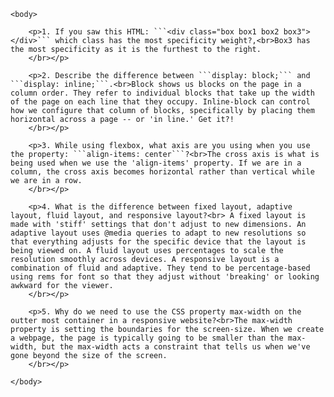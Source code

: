 <html>

<title>Answers to Sprint-Challenge--UI-Responsive</title>

    <body>

        <p>1. If you saw this HTML: ```<div class="box box1 box2 box3"></div>``` which class has the most specificity weight?,<br>Box3 has the most specificity as it is the furthest to the right.
        </br></p>

        <p>2. Describe the difference between ```display: block;``` and ```display: inline;```.<br>Block shows us blocks on the page in a column order. They refer to individual blocks that take up the width of the page on each line that they occupy. Inline-block can control how we configure that column of blocks, specifically by placing them horizontal across a page -- or 'in line.' Get it?! 
        </br></p>

        <p>3. While using flexbox, what axis are you using when you use the property: ```align-items: center```?<br>The cross axis is what is being used when we use the 'align-items' property. If we are in a column, the cross axis becomes horizontal rather than vertical while we are in a row.
        </br></p>

        <p>4. What is the difference between fixed layout, adaptive layout, fluid layout, and responsive layout?<br> A fixed layout is made with 'stiff' settings that don't adjust to new dimensions. An adaptive layout uses @media queries to adapt to new resolutions so that everything adjusts for the specific device that the layout is being viewed on. A fluid layout uses percentages to scale the resolution smoothly across devices. A responsive layout is a combination of fluid and adaptive. They tend to be percentage-based using rems for font so that they adjust without 'breaking' or looking awkward for the viewer.
        </br></p>

        <p>5. Why do we need to use the CSS property max-width on the outter most container in a responsive website?<br>The max-width property is setting the boundaries for the screen-size. When we create a webpage, the page is typically going to be smaller than the max-width, but the max-width acts a constraint that tells us when we've gone beyond the size of the screen.
        </br></p>

    </body>

</html>